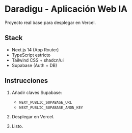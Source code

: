 # Daradigu - Aplicación Web IA

Proyecto real base para desplegar en Vercel.

## Stack
- Next.js 14 (App Router)
- TypeScript estricto
- Tailwind CSS + shadcn/ui
- Supabase (Auth + DB)

## Instrucciones
1. Añadir claves Supabase:
   - `NEXT_PUBLIC_SUPABASE_URL`
   - `NEXT_PUBLIC_SUPABASE_ANON_KEY`

2. Desplegar en Vercel.

3. Listo.